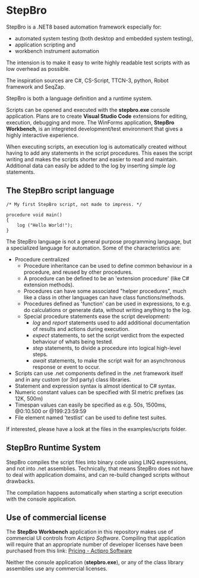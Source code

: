 # StepBro

StepBro is a .NET8 based automation framework especially for:
 * automated system testing (both desktop and embedded system testing),
 * application scripting and
 * workbench instrument automation

The intension is to make it easy to write highly readable test scripts with as low overhead as possible.

The inspiration sources are C#, CS-Script, TTCN-3, python, Robot framework and SeqZap.

StepBro is both a language definition and a runtime system. 

Scripts can be opened and executed with the __stepbro.exe__ console application.
Plans are to create __Visual Studio Code__ extensions for editing, execution, debugging and more.
The WinForms application, __StepBro Workbench__, is an integreted development/test environment that gives a highly interactive experience.

When executing scripts, an execution log is automatically created without having to add any statements in the script procedures. This eases the script writing and makes the scripts shorter and easier to read and maintain. Additional data can easily be added to the log by inserting simple _log_ statements.


## The StepBro script language

```
/* My first StepBro script, not made to impress. */

procedure void main()
{
    log ("Hello World!");
} 
```

The StepBro language is not a general purpose programming language, but a specialized language for automation.
Some of the characteristics are:
 * Procedure centralized
   * Procedure inheritance can be used to define common behaviour in a procedure, and reused by other procedures.
   * A procedure can be defined to be an 'extension procedure' (like C# extension methods).
   * Procedures can have some associated "helper procedures", much like a class in other languages can have class functions/methods.
   * Procedures defined as 'function' can be used in expressions, to e.g. do calculations or generate data, without writing anything to the log.
   * Special procedure statements ease the script development:
     * _log_ and _report_ statements used to add additional documentation of results and actions during execution.
     * _expect_ statements, to set the script verdict from the expected behaviour of whats being tested.
     * _step_ statements, to divide a procedure into logical high-level steps.
     * _await_ statements, to make the script wait for an asynchronous response or event to occur.
 * Scripts can use .net components defined in the .net framework itself and in any custom (or 3rd party) class libraries.
 * Statement and expression syntax is almost identical to C# syntax.
 * Numeric constant values can be specified with SI metric prefixes (as 12K, 500m)
 * Timespan values can easily be specified as e.g. 50s, 1500ms, @0:10.500 or @199:23:59:59
 * File element named 'testlist' can be used to define test suites.

If interested, please have a look at the files in the examples/scripts folder.


## StepBro Runtime System

StepBro compiles the script files into binary code using LINQ expressions, and not into .net assemblies. Technically, that means StepBro does not have to deal with application domains, and can re-build changed scripts without drawbacks.

The compilation happens automatically when starting a script execution with the console application.


## Use of commercial license

The __StepBro Workbench__ application in this repository makes use of commercial UI controls from _Actipro Software_. 
Compiling that application will require that an appropriate number of developer licenses have been purchased from this link:
[Pricing - Actipro Software](https://www.actiprosoftware.com/purchase/pricing/controls/windowsforms)

Neither the console application (__stepbro.exe__), or any of the class library assemblies use any commercial licenses.